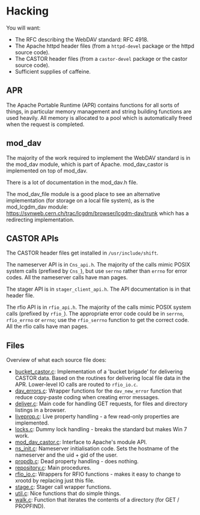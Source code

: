 # Hacking

You will want:
 - The RFC describing the WebDAV standard: RFC 4918.
 - The Apache httpd header files (from a `httpd-devel` package or the httpd source code).
 - The CASTOR header files (from a `castor-devel` package or the castor source code).
 - Sufficient supplies of caffeine.


## APR

The Apache Portable Runtime (APR) contains functions for all sorts of things, in particular memory management and string building functions are used heavily. All memory is allocated to a pool which is automatically freed when the request is completed.


## mod_dav

The majority of the work required to implement the WebDAV standard is in the mod_dav module, which is part of Apache. mod_dav_castor is implemented on top of mod_dav.

There is a lot of documentation in the mod_dav.h file.

The mod_dav_file module is a good place to see an alternative implementation (for storage on a local file system), as is the mod_lcgdm_dav module: https://svnweb.cern.ch/trac/lcgdm/browser/lcgdm-dav/trunk which has a redirecting implementation.


## CASTOR APIs

The CASTOR header files get installed in `/usr/include/shift`.

The nameserver API is in `Cns_api.h`. The majority of the calls mimic POSIX system calls (prefixed by `Cns_`), but use `serrno` rather than `errno` for error codes. All the nameserver calls have man pages.

The stager API is in `stager_client_api.h`. The API documentation is in that header file.

The rfio API is in `rfio_api.h`. The majority of the calls mimic POSIX system calls (prefixed by `rfio_`). The appropriate error code could be in `serrno`, `rfio_errno` or `errno`; use the `rfio_serrno` function to get the correct code. All the rfio calls have man pages.


## Files

Overview of what each source file does:
 - [bucket_castor.c](../src/bucket_castor.c): Implementation of a 'bucket brigade' for delivering CASTOR data. Based on the routines for delivering local file data in the APR. Lower-level IO calls are routed to `rfio_io.c`.  
 - [dav_errors.c](../src/dav_errors.c): Wrapper functions for the `dav_new_error` function that reduce copy-paste coding when creating error messages.  
 - [deliver.c](../src/deliver.c): Main code for handling GET requests, for files and directory listings in a browser.  
 - [liveprop.c](../src/liveprop.c): Live property handling - a few read-only properties are implemented.  
 - [locks.c](../src/locks.c): Dummy lock handling - breaks the standard but makes Win 7 work.  
 - [mod_dav_castor.c](../src/mod_dav_castor.c): Interface to Apache's module API.  
 - [ns_init.c](../src/ns_init.c): Nameserver initialisation code. Sets the hostname of the nameserver and the uid + gid of the user.  
 - [propdb.c](../src/propdb.c): Dead property handling - does nothing.  
 - [repository.c](../src/repository.c): Main procedures.  
 - [rfio_io.c](../src/rfio_io.c): Wrappers for RFIO functions - makes it easy to change to xrootd by replacing just this file.  
 - [stage.c](../src/stage.c): Stager call wrapper functions.  
 - [util.c](../src/util.c): Nice functions that do simple things.  
 - [walk.c](../src/walk.c): Function that iterates the contents of a directory (for GET / PROPFIND).
